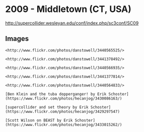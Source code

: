 
# 2009 - Middletown (CT, USA)

<http://supercollider.wesleyan.edu/conf/index.php/sc3conf/SC09>

## Images

```{figure} https://live.staticflickr.com/3564/3440565525_1e0123b4d6_c.jpg
<http://www.flickr.com/photos/danstowell/3440565525/>
```

```{figure} https://live.staticflickr.com/3632/3441378492_93b906d32a_c.jpg
<http://www.flickr.com/photos/danstowell/3441378492/>
```

```{figure} https://live.staticflickr.com/3605/3440566935_ed06447582_c.jpg
<http://www.flickr.com/photos/danstowell/3440566935/>
```

```{figure} https://live.staticflickr.com/3565/3441377814_b0387e3c23_c.jpg
<http://www.flickr.com/photos/danstowell/3441377814/>
```

```{figure} https://live.staticflickr.com/3646/3440564833_67a6e0b90c_c.jpg
<http://www.flickr.com/photos/danstowell/3440564833/>
```

```{figure} https://live.staticflickr.com/3625/3430086163_95676c24db_c.jpg
[Ben Klein and the tuba dopperganger! by Erik Schoster](https://www.flickr.com/photos/hecanjog/3430086163/)
```

```{figure} https://live.staticflickr.com/3332/3429297547_f6d0e96ed4_c.jpg
[supercollider and set theory by Erik Schoster](https://www.flickr.com/photos/hecanjog/3429297547)
```

```{figure} https://live.staticflickr.com/3330/3433015262_9dbed6ff9c_c.jpg
[Scott Wilson on BEAST by Erik Schoster](https://www.flickr.com/photos/hecanjog/3433015262/)
```
